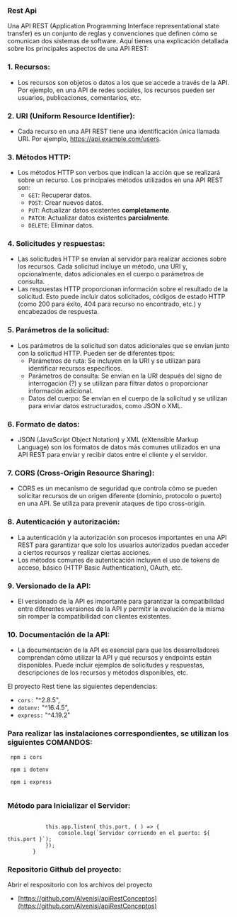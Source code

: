 ### Rest Api

Una API REST (Application Programming Interface representational state transfer) es un conjunto de reglas y convenciones que definen cómo se comunican dos sistemas de software. Aquí tienes una explicación detallada sobre los principales aspectos de una API REST:

### 1. Recursos:
* Los recursos son objetos o datos a los que se accede a través de la API. Por ejemplo, en una API de redes sociales, los recursos pueden ser usuarios, publicaciones, comentarios, etc.

### 2. URI (Uniform Resource Identifier):
* Cada recurso en una API REST tiene una identificación única llamada URI. Por ejemplo, https://api.example.com/users.

### 3. Métodos HTTP:
* Los métodos HTTP son verbos que indican la acción que se realizará sobre un recurso. Los principales métodos utilizados en una API REST son:
    * `GET`: Recuperar datos.
    * `POST`: Crear nuevos datos.
    * `PUT`: Actualizar datos existentes **completamente**.
    * `PATCH`: Actualizar datos existentes **parcialmente**.
    * `DELETE`: Eliminar datos.

### 4. Solicitudes y respuestas:
* Las solicitudes HTTP se envían al servidor para realizar acciones sobre los recursos. Cada solicitud incluye un método, una URI y, opcionalmente, datos adicionales en el cuerpo o parámetros de consulta.
* Las respuestas HTTP proporcionan información sobre el resultado de la solicitud. Esto puede incluir datos solicitados, códigos de estado HTTP (como 200 para éxito, 404 para recurso no encontrado, etc.) y encabezados de respuesta.

### 5. Parámetros de la solicitud:
* Los parámetros de la solicitud son datos adicionales que se envían junto con la solicitud HTTP. Pueden ser de diferentes tipos:
    * Parámetros de ruta: Se incluyen en la URI y se utilizan para identificar recursos específicos.
    * Parámetros de consulta: Se envían en la URI después del signo de interrogación (?) y se utilizan para filtrar datos o proporcionar información adicional.
    * Datos del cuerpo: Se envían en el cuerpo de la solicitud y se utilizan para enviar datos estructurados, como JSON o XML.

### 6. Formato de datos:
* JSON (JavaScript Object Notation) y XML (eXtensible Markup Language) son los formatos de datos más comunes utilizados en una API REST para enviar y recibir datos entre el cliente y el servidor.

### 7. CORS (Cross-Origin Resource Sharing):
* CORS es un mecanismo de seguridad que controla cómo se pueden solicitar recursos de un origen diferente (dominio, protocolo o puerto) en una API. Se utiliza para prevenir ataques de tipo cross-origin.

### 8. Autenticación y autorización:
* La autenticación y la autorización son procesos importantes en una API REST para garantizar que solo los usuarios autorizados puedan acceder a ciertos recursos y realizar ciertas acciones.
* Los métodos comunes de autenticación incluyen el uso de tokens de acceso, básico (HTTP Basic Authentication), OAuth, etc.

### 9. Versionado de la API:
* El versionado de la API es importante para garantizar la compatibilidad entre diferentes versiones de la API y permitir la evolución de la misma sin romper la compatibilidad con clientes existentes.

### 10. Documentación de la API:
* La documentación de la API es esencial para que los desarrolladores comprendan cómo utilizar la API y qué recursos y endpoints están disponibles. Puede incluir ejemplos de solicitudes y respuestas, descripciones de los recursos y métodos disponibles, etc.

El proyecto Rest tiene las siguientes dependencias:
*   `cors:`  "^2.8.5",
*   `dotenv:` "^16.4.5",
*   `express:` "^4.19.2"

### Para realizar las instalaciones correspondientes, se utilizan los siguientes **COMANDOS**:

```
 npm i cors
```

```
 npm i dotenv
```

```
 npm i express
 
```

### Método para Inicializar el Servidor:

```start( ) {
          
            this.app.listen( this.port, ( ) => {
                console.log(`Servidor corriendo en el puerto: ${ this.port }`);
            });
        }
```


### Repositorio Github del proyecto:

Abrir el respositorio con los archivos del proyecto
- [https://github.com/Alvenisj/apiRestConceptos](https://github.com/Alvenisj/apiRestConceptos)
